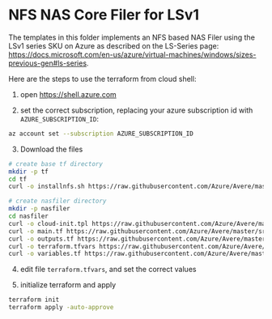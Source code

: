 # NFS NAS Core Filer for LSv1

The templates in this folder implements an NFS based NAS Filer using the LSv1 series SKU on Azure as described on the LS-Series page: https://docs.microsoft.com/en-us/azure/virtual-machines/windows/sizes-previous-gen#ls-series.

Here are the steps to use the terraform from cloud shell:

1. open https://shell.azure.com

2. set the correct subscription, replacing your azure subscription id with `AZURE_SUBSCRIPTION_ID`:

```bash
az account set --subscription AZURE_SUBSCRIPTION_ID
```

3. Download the files
```bash
# create base tf directory
mkdir -p tf
cd tf
curl -o installnfs.sh https://raw.githubusercontent.com/Azure/Avere/master/src/tutorials/nfsfiler-LSv1/installnfs.sh

# create nasfiler directory
mkdir -p nasfiler
cd nasfiler
curl -o cloud-init.tpl https://raw.githubusercontent.com/Azure/Avere/master/src/tutorials/nfsfiler-LSv1/tf/cloud-init.tpl
curl -o main.tf https://raw.githubusercontent.com/Azure/Avere/master/src/tutorials/nfsfiler-LSv1/tf/main.tf
curl -o outputs.tf https://raw.githubusercontent.com/Azure/Avere/master/src/tutorials/nfsfiler-LSv1/tf/outputs.tf
curl -o terraform.tfvars https://raw.githubusercontent.com/Azure/Avere/master/src/tutorials/nfsfiler-LSv1/tf/terraform.tfvars
curl -o variables.tf https://raw.githubusercontent.com/Azure/Avere/master/src/tutorials/nfsfiler-LSv1/tf/variables.tf
```

4. edit file `terraform.tfvars`, and set the correct values

5. initialize terraform and apply

```bash
terraform init
terraform apply -auto-approve
``` 

